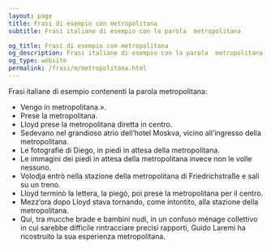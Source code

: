 ```yaml
---
layout: page
title: Frasi di esempio con metropolitana 
subtitle: Frasi italiane di esempio con la parola  metropolitana

og_title: Frasi di esempio con metropolitana 
og_description: Frasi italiane di esempio con la parola  metropolitana
og_type: website
permalink: /frasi/m/metropolitana.html
---
```


Frasi italiane di esempio contenenti la parola metropolitana:


- Vengo in metropolitana.».
- Prese la metropolitana.
- Lloyd prese la metropolitana diretta in centro.
- Sedevano nel grandioso atrio dell’hotel Moskva, vicino all’ingresso della metropolitana.
- Le fotografie di Diego, in piedi in attesa della metropolitana.
- Le immagini dei piedi in attesa della metropolitana invece non le volle nessuno.
- Volodja entrò nella stazione della metropolitana di Friedrichstraße e salì su un treno.
- Lloyd terminò la lettera, la piegò, poi prese la metropolitana per il centro.
- Mezz’ora dopo Lloyd stava tornando, come intontito, alla stazione della metropolitana.
- Qui, tra mucche brade e bambini nudi, in un confuso ménage collettivo in cui sarebbe difficile rintracciare precisi rapporti, Guido Laremi ha ricostruito la sua esperienza metropolitana.
